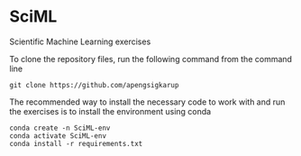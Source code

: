 # SciML
Scientific Machine Learning exercises

To clone the repository files, run the following command from the command line

    git clone https://github.com/apengsigkarup

The recommended way to install the necessary code to work with and run the exercises is to install the environment using conda

    conda create -n SciML-env
    conda activate SciML-env
    conda install -r requirements.txt

